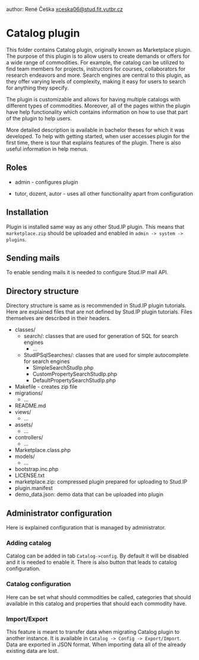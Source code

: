 author: René Češka <xceska06@stud.fit.vutbr.cz>

# Catalog plugin


This folder contains Catalog plugin, originally known as Marketplace plugin.
The purpose of this plugin is to allow users to create demands or offers for a wide range of commodities. For example, the catalog can be utilized to find team members for projects, instructors for courses, collaborators for research endeavors and more. Search engines are central to this plugin, as they offer varying levels of complexity, making it easy for users to search for anything they specify.

The plugin is customizable and allows for having multiple catalogs with different types of commodities. Moreover, all of the pages within the plugin have help functionality which contains information on how to use that part of the plugin to help users.

More detailed description is available in bachelor theses for which it was developed. To help with getting started, when user accesses plugin for the first time, there is tour that explains features of the plugin. There is also useful information in help menus.

## Roles

- admin - configures plugin

- tutor, dozent, autor - uses all other functionality apart from configuration

## Installation

Plugin is installed same way as any other Stud.IP plugin. This means that `marketplace.zip` should be uploaded and enabled in `admin -> system -> plugins`.

## Sending mails

To enable sending mails it is needed to configure Stud.IP mail API.

## Directory structure

Directory structure is same as is recommended in Stud.IP plugin tutorials. Here are explained files that are not defined by Stud.IP plugin tutorials. Files themselves are described in their headers.

- classes/
    - search/: classes that are used for generation of SQL for search engines
        - ...
    - StudIPSqlSearches/: classes that are used for simple autocomplete for search engines
        - SimpleSearchStudIp.php
        - CustomPropertySearchStudIp.php
        - DefaultPropertySearchStudIp.php
- Makefile - creates zip file
- migrations/
    - ...
- README.md
- views/
    - ...
- assets/
    - ...
- controllers/
    - ...
- Marketplace.class.php
- models/
    - ...
- bootstrap.inc.php
- LICENSE.txt
- marketplace.zip: compressed plugin prepared for uploading to Stud.IP
- plugin.manifest
- demo_data.json: demo data that can be uploaded into plugin

## Administrator configuration

Here is explained configuration that is managed by administrator.

### Adding catalog

Catalog can be added in tab `Catalog->config`. By default it will be disabled and it is needed to enable it. There is also button that leads to catalog configuration.

### Catalog configuration

Here can be set what should commodities be called, categories that should available in this catalog and properties that should each commodity have.

### Import/Export

This feature is meant to transfer data when migrating Catalog plugin to another instance. It is available in `Catalog -> Config -> Export/Import`. Data are exported in JSON format. When importing data all of the already existing data are lost.





